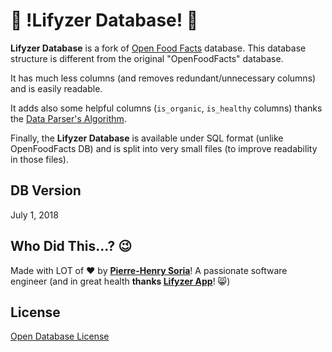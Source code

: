 # 🍏 !Lifyzer Database! 🍓

**Lifyzer Database** is a fork of [Open Food Facts](https://openfoodfacts.org) database. This database structure is different from the original "OpenFoodFacts" database.

It has much less columns (and removes redundant/unnecessary columns) and is easily readable.

It adds also some helpful columns (`is_organic`, `is_healthy` columns) thanks the [Data Parser's Algorithm](https://github.com/Lifyzer/Data-Parser-System).

Finally, the **Lifyzer Database** is available under SQL format (unlike OpenFoodFacts DB) and is split into very small files (to improve readability in those files). 


## DB Version

July 1, 2018  <!-- Update it each time a newer OpenFoodFacts DB has been used -->


## Who Did This...? 😉

Made with LOT of ❤️ by **[Pierre-Henry Soria](http://pierrehenry.be)**! A passionate software engineer (and in great health **thanks [Lifyzer App](https://lifyzer.com)**! 😸)


## License

[Open Database License](https://opendatacommons.org/licenses/odbl/1.0/)
